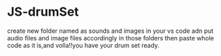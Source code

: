 # JS-drumSet
create new folder named as sounds and images in your vs code adn put audio files and image files accordingly in those folders then paste whole code as it is,and volla!!you
have your drum set ready.
